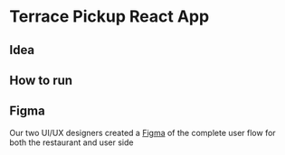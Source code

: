 # Terrace Pickup React App
## Idea
## How to run
## Figma
Our two UI/UX designers created a [Figma](https://www.figma.com/file/YSXPWkmC3BhqieXJ3bdVMZ/Terrace?node-id=0%3A1) of the complete user flow for both the restaurant and user side
